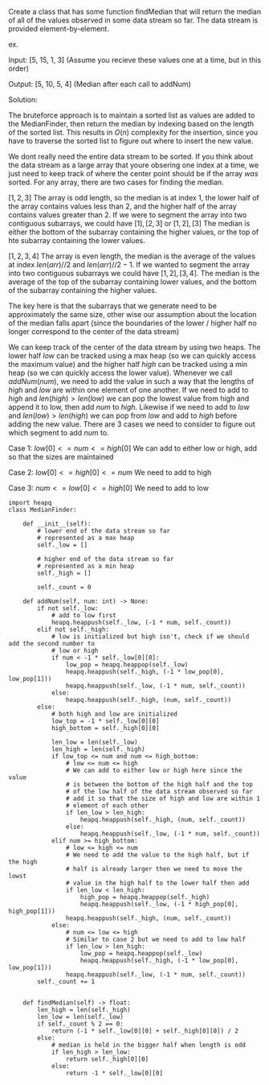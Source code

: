 Create a class that has some function findMedian that will return the median of all of the values observed in some data stream so far. The data stream is provided element-by-element.

ex.

Input: [5, 15, 1, 3] (Assume you recieve these values one at a time, but in this order)

Output: [5, 10, 5, 4] (Median after each call to addNum)

Solution:

The bruteforce approach is to maintain a sorted list as values are added to the MedianFinder, then return the median by indexing based on the length of the sorted list. This results in $O(n)$ complexity for the insertion, since you have to traverse the sorted list to figure out where to insert the new value.

We dont really need the entire data stream to be sorted. If you think about the data stream as a large array that youre obsering one index at a time, we just need to keep track of where the center point should be if the array *was* sorted. For any array, there are two cases for finding the median.

$[1,2,3]$
The array is odd length, so the median is at index 1, the lower half of the array contains values less than $2$, and the higher half of the array contains values greater than $2$. If we were to segment the array into two contiguous subarrays, we could have $[1], [2, 3]$ or $[1, 2], [3]$ The median is either the bottom of the subarray containing the higher values, or the top of hte subarray containing the lower values.

$[1,2,3,4]$
The array is even length, the median is the average of the values at index $len(arr) // 2$ and $len(arr) // 2 - 1$. If we wanted to segment the array into two contiguous subarrays we could have $[1,2], [3,4]$. The median is the average of the top of the subarray containing lower values, and the bottom of the subarray containing the higher values.

The key here is that the subarrays that we generate need to be approximately the same size, other wise our assumption about the location of the median falls apart (since the boundaries of the lower / higher half no longer correspond to the center of the data stream)

We can keep track of the center of the data stream by using two heaps. The lower half $low$ can be tracked using a max heap (so we can quickly access the maximum value) and the higher half $high$ can be tracked using a min heap (so we can quickly access the lower value). Whenever we call $addNum(num)$, we need to add the value in such a way that the lengths of $high$ and $low$ are within one element of one another. If we need to add to $high$ and $len(high) > len(low)$ we can pop the lowest value from high and append it to low, then add $num$ to $high$. Likewise if we need to add to $low$ and $len(low) > len(high)$ we can pop from $low$ and add to $high$ before adding the new value. There are 3 cases we need to consider to figure out which segment to add $num$ to.

Case 1:
$low[0] <= num <= high[0]$
We can add to either low or high, add so that the sizes are maintained

Case 2:
$low[0] <= high[0] <= num$
We need to add to high

Case 3:
$num <= low[0] <= high[0]$
We need to add to low



```
import heapq
class MedianFinder:

    def __init__(self):
        # lower end of the data stream so far
        # represented as a max heap
        self._low = []
        
        # higher end of the data stream so far
        # represented as a min heap
        self._high = []
        
        self._count = 0

    def addNum(self, num: int) -> None:
        if not self._low:
            # add to low first
            heapq.heappush(self._low, (-1 * num, self._count))
        elif not self._high:
            # low is initialized but high isn't, check if we should add the second number to
            # low or high
            if num < -1 * self._low[0][0]:
                low_pop = heapq.heappop(self._low)
                heapq.heappush(self._high, (-1 * low_pop[0], low_pop[1]))
                heapq.heappush(self._low, (-1 * num, self._count))
            else:
                heapq.heappush(self._high, (num, self._count))
        else:
            # both high and low are initialized
            low_top = -1 * self._low[0][0]
            high_bottom = self._high[0][0]
            
            len_low = len(self._low)
            len_high = len(self._high)
            if low_top <= num and num <= high_bottom:
                # low <= num <= high
                # We can add to either low or high here since the value
                # is between the bottom of the high half and the top
                # of the low half of the data stream observed so far
                # add it so that the size of high and low are within 1
                # element of each other
                if len_low > len_high:
                    heapq.heappush(self._high, (num, self._count))
                else:
                    heapq.heappush(self._low, (-1 * num, self._count))
            elif num >= high_bottom:
                # low <= high <= num
                # We need to add the value to the high half, but if the high
                # half is already larger then we need to move the lowst
                # value in the high half to the lower half then add
                if len_low < len_high:
                    high_pop = heapq.heappop(self._high)
                    heapq.heappush(self._low, (-1 * high_pop[0], high_pop[1]))
                heapq.heappush(self._high, (num, self._count))
            else:
                # num <= low <= high
                # Similar to case 2 but we need to add to low half
                if len_low > len_high:
                    low_pop = heapq.heappop(self._low)
                    heapq.heappush(self._high, (-1 * low_pop[0], low_pop[1]))
                heapq.heappush(self._low, (-1 * num, self._count))
        self._count += 1
                

    def findMedian(self) -> float:
        len_high = len(self._high)
        len_low = len(self._low)
        if self._count % 2 == 0:
            return (-1 * self._low[0][0] + self._high[0][0]) / 2
        else:
            # median is held in the bigger half when length is odd
            if len_high > len_low:
                return self._high[0][0]
            else:
                return -1 * self._low[0][0]

```

